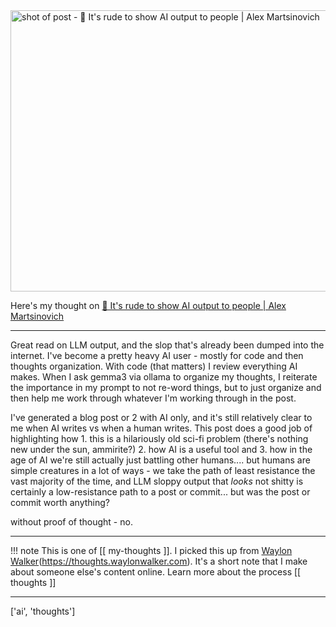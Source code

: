 
<a href="https://distantprovince.by/posts/its-rude-to-show-ai-output-to-people/">
    <img
        src="https://shots.wayl.one/shot/?url=https://distantprovince.by/posts/its-rude-to-show-ai-output-to-people/&height=450&width=800&scaled_width=800&scaled_height=450&selectors=""
        alt="shot of post - 💭 It's rude to show AI output to people | Alex Martsinovich"
        height=450
        width=800
    >
</a>

Here's my thought on <a href="https://distantprovince.by/posts/its-rude-to-show-ai-output-to-people/">💭 It's rude to show AI output to people | Alex Martsinovich</a>

---

Great read on LLM output, and the slop that's already been dumped into the internet. I've become a pretty heavy AI user - mostly for code and then thoughts organization. With code (that matters) I review everything AI makes. When I ask gemma3 via ollama to organize my thoughts, I reiterate the importance in my prompt to not re-word things, but to just organize and then help me work through whatever I'm working through in the post.

I've generated a blog post or 2 with AI only, and it's still relatively clear to me when AI writes vs when a human writes. This post does a good job of highlighting how 1. this is a hilariously old sci-fi problem (there's nothing new under the sun, ammirite?) 2. how AI is a useful tool and 3. how in the age of AI we're still actually just battling other humans.... but humans are simple creatures in a lot of ways - we take the path of least resistance the vast majority of the time, and LLM sloppy output that _looks_ not shitty is certainly a low-resistance path to a post or commit... but was the post or commit worth anything?

without proof of thought - no.

---

!!! note
     This is one of [[ my-thoughts ]]. I picked this up from [Waylon Walker](https://waylonwalker.com)(https://thoughts.waylonwalker.com). It's a short note that I make about someone else's
     content online.  Learn more about the process [[ thoughts ]]


---

['ai', 'thoughts']
        